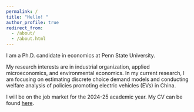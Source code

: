 ```yaml
---
permalink: /
title: "Hello! "
author_profile: true
redirect_from: 
  - /about/
  - /about.html
---
```

I am a Ph.D. candidate in economics at Penn State University. 

<!-- I received my M.Phil. in economics from CUHK, Hong Kong in 2024, and my B.A. in economics from Fudan University, China in 2016. -->

My research interests are in industrial organization, applied microeconomics, and environmental economics. In my current research, I am focusing on estimating discrete choice demand models and conducting welfare analysis of policies promoting electric vehicles (EVs) in China.

I will be on the job market for the 2024-25 academic year. My CV can be found [here](https://wendy-wentian.github.io/files/Wen_Tian_PSU_CV.pdf). 

<!--
Current Research
======
-->
